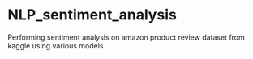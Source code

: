 # NLP_sentiment_analysis
Performing sentiment analysis on amazon product review dataset from kaggle using various models
